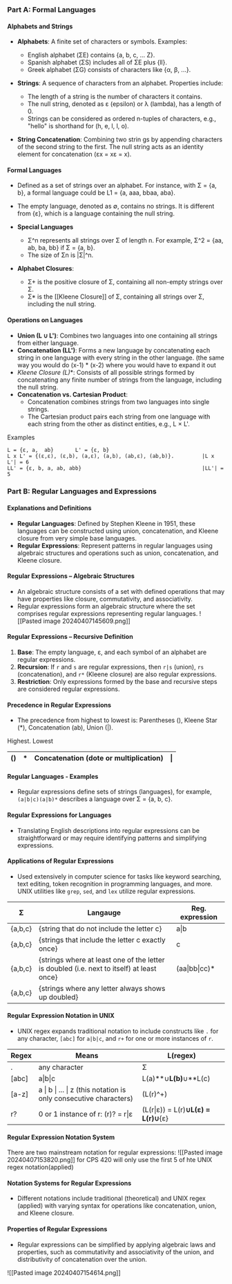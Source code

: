 ### Part A: Formal Languages

#### Alphabets and Strings

- **Alphabets**: A finite set of characters or symbols. Examples:
  - English alphabet (ΣE) contains {a, b, c, ... Z}.
  - Spanish alphabet (ΣS) includes all of ΣE plus {ll}.
  - Greek alphabet (ΣG) consists of characters like {α, β, ...}.

- **Strings**: A sequence of characters from an alphabet. Properties include:
  - The length of a string is the number of characters it contains.
  - The null string, denoted as ε (epsilon) or λ (lambda), has a length of 0.
  - Strings can be considered as ordered n-tuples of characters, e.g., "hello" is shorthand for (h, e, l, l, o).

- **String Concatenation**: Combining two strin gs by appending characters of the second string to the first. The null string acts as an identity element for concatenation (εx = xε = x).

#### Formal Languages

- Defined as a set of strings over an alphabet. For instance, with Σ = {a, b}, a formal language could be L1 = {a, aaa, bbaa, aba}.
- The empty language, denoted as ∅, contains no strings. It is different from {ε}, which is a language containing the null string.
- **Special Languages** 
  - Σ^n represents all strings over Σ of length n. For example, Σ^2 = {aa, ab, ba, bb} if Σ = {a, b}.
  - The size of Σn is |Σ|^n.

- **Alphabet Closures**:
  - Σ+ is the positive closure of Σ, containing all non-empty strings over Σ.
  - Σ* is the [[Kleene Closure]] of Σ, containing all strings over Σ, including the null string.

#### Operations on Languages

- **Union (L ∪ L')**: Combines two languages into one containing all strings from either language.
- **Concatenation (LL')**: Forms a new language by concatenating each string in one language with every string in the other language. (the same way you would do (x-1) * (x-2) where you would have to expand it out
- **Kleene Closure (L*)**: Consists of all possible strings formed by concatenating any finite number of strings from the language, including the null string.
- **Concatenation vs. Cartesian Product**:
  - Concatenation combines strings from two languages into single strings.
  - The Cartesian product pairs each string from one language with each string from the other as distinct entities, e.g., L × L'.

Examples

	L = {ε, a,  ab}       L' = {ε, b}
	L x L' = {(ε,ε), (ε,b), (a,ε), (a,b), (ab,ε), (ab,b)}.         |L x L'| = 6
	LL' = {ε, b, a, ab, abb}                                       |LL'| = 5



### Part B: Regular Languages and Expressions

#### Explanations and Definitions

- **Regular Languages**: Defined by Stephen Kleene in 1951, these languages can be constructed using union, concatenation, and Kleene closure from very simple base languages.
- **Regular Expressions**: Represent patterns in regular languages using algebraic structures and operations such as union, concatenation, and Kleene closure.

#### Regular Expressions – Algebraic Structures

- An algebraic structure consists of a set with defined operations that may have properties like closure, commutativity, and associativity.
- Regular expressions form an algebraic structure where the set comprises regular expressions representing regular languages.
![[Pasted image 20240407145609.png]]

#### Regular Expressions – Recursive Definition

1. **Base**: The empty language, ε, and each symbol of an alphabet are regular expressions.
2. **Recursion**: If `r` and `s` are regular expressions, then `r|s` (union), `rs` (concatenation), and `r*` (Kleene closure) are also regular expressions.
3. **Restriction**: Only expressions formed by the base and recursive steps are considered regular expressions.

#### Precedence in Regular Expressions

- The precedence from highest to lowest is: Parentheses (), Kleene Star (\*), Concatenation (ab), Union (|).

Highest.                Lowest

| ()  | *   | Concatenation (dote or multiplication) | \|  |
| --- | --- | -------------------------------------- | --- |


#### Regular Languages - Examples

- Regular expressions define sets of strings (languages), for example, `(a|b|c)(a|b)*` describes a language over Σ = {a, b, c}.

#### Regular Expressions for Languages

- Translating English descriptions into regular expressions can be straightforward or may require identifying patterns and simplifying expressions.

#### Applications of Regular Expressions

- Used extensively in computer science for tasks like keyword searching, text editing, token recognition in programming languages, and more. UNIX utilities like `grep`, `sed`, and `lex` utilize regular expressions.

| Σ       | Langauge                                                                                  | Reg. expression |
| ------- | ----------------------------------------------------------------------------------------- | --------------- |
| {a,b,c} | {string that do not include the letter c}                                                 | a\|b            |
| {a,b,c} | {strings that include the letter c exactly once}                                          | c               |
| {a,b,c} | {strings where at least one of the letter is doubled (i.e. next to itself) at least once} | (aa\|bb\|cc)*   |
| {a,b,c} | {strings where any letter always shows up doubled}                                        |                 |

#### Regular Expression Notation in UNIX

- UNIX regex expands traditional notation to include constructs like `.` for any character, `[abc]` for `a|b|c`, and `r+` for one or more instances of `r`.

| Regex | Means                                                             | L(regex)                                 |
| ----- | ----------------------------------------------------------------- | ---------------------------------------- |
| .     | any character                                                     | Σ                                        |
| [abc] | a\|b\|c                                                           | L(a)**∪**L(b)**∪**L(c)                   |
| [a-z] | a \| b \| ... \| z (this notation is only consecutive characters) | (L(r)^+)                                 |
| r?    | 0 or 1 instance of r: (r)? = r\|ε                                 | (L(r\|ε)) = L(r)**∪**L(ε) = L(r)**∪**{ε} |

#### Regular Expression Notation System
There are two mainstream notation for regular expressions:
![[Pasted image 20240407153820.png]]
for CPS 420 will only use the first 5 of hte UNIX regex notation(applied)

#### Notation Systems for Regular Expressions

- Different notations include traditional (theoretical) and UNIX regex (applied) with varying syntax for operations like concatenation, union, and Kleene closure.

#### Properties of Regular Expressions

- Regular expressions can be simplified by applying algebraic laws and properties, such as commutativity and associativity of the union, and distributivity of concatenation over the union.

![[Pasted image 20240407154614.png]]

